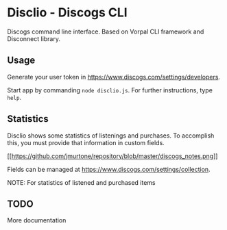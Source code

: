 # Disclio - Discogs CLI

Discogs command line interface. Based on Vorpal CLI framework and Disconnect library.

## Usage

Generate your user token in https://www.discogs.com/settings/developers.

Start app by commanding ```node disclio.js```. For further instructions, type ```help```.

## Statistics

Disclio shows some statistics of listenings and purchases. To accomplish this, you must provide that information in custom fields.

[[https://github.com/jmurtone/repository/blob/master/discogs_notes.png]]

Fields can be managed at https://www.discogs.com/settings/collection.

NOTE: For statistics of listened and purchased items 

## TODO

More documentation
